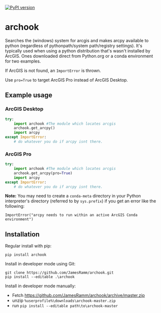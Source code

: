 [![PyPI version](https://badge.fury.io/py/archook.svg)](https://badge.fury.io/py/archook)

# archook
Searches the (windows) system for arcgis and makes arcpy available to python (regardless of pythonpath/system path/registry settings). It's typically used when using a python distribution that's wasn't installed by ArcGIS. Ones downloaded direct from Python.org or a conda environment for two examples.

If ArcGIS is not found, an `ImportError` is thrown.

Use `pro=True` to target ArcGIS Pro instead of ArcGIS Desktop.

## Example usage

### ArcGIS Desktop
```python
try:
    import archook #The module which locates arcgis
    archook.get_arcpy()
    import arcpy
except ImportError:
    # do whatever you do if arcpy isnt there.
```
### ArcGIS Pro
```python
try:
    import archook #The module which locates arcgis
    archook.get_arcpy(pro=True)
    import arcpy
except ImportError:
    # do whatever you do if arcpy isnt there.
```

**Note:** You may need to create a `conda-meta` directory in your Python interpreter's directory (referred to by `sys.prefix`) if you get an error like the following:

```
ImportError("arcpy needs to run within an active ArcGIS Conda environment")
```

## Installation

Regular install with pip:

    pip install archook

Install in developer mode using Git:

    git clone https://github.com/JamesRamm/archook.git
    pip install --editable .\archook
    
Install in developer mode manually:

- Fetch https://github.com/JamesRamm/archook/archive/master.zip
- unzip `%userprofile%\downloads\archook-master.zip`
- run `pip install --editable path\to\archook-master`